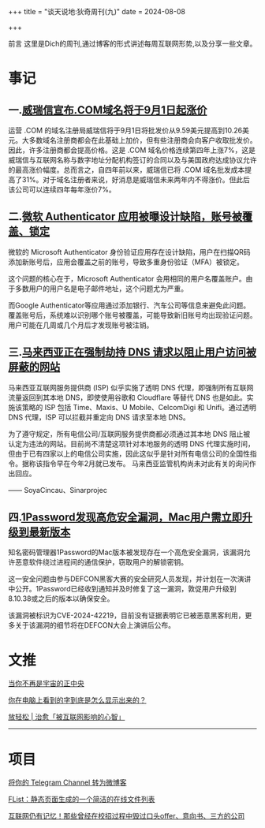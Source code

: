 +++
title = "谈天说地:狄奇周刊(九)"
date = 2024-08-08


+++

前言 这里是Dich的周刊,通过博客的形式讲述每周互联网形势,以及分享一些文章。

<!-- more -->
# **事记**

## **一.[威瑞信宣布.COM域名将于9月1日起涨价](https://t.me/xhqcankao/12469)**

运营 .COM 的域名注册局威瑞信将于9月1日将批发价从9.59美元提高到10.26美元。大多数域名注册商都会在此基础上加价，但有些注册商会向客户收取批发价。因此，许多注册商都会提高价格。这是 .COM 域名价格连续第四年上涨7%，这是威瑞信与互联网名称与数字地址分配机构签订的合同以及与美国政府达成协议允许的最高涨价幅度。总而言之，自四年前以来，威瑞信已将 .COM 域名批发成本提高了31%。对于域名注册者来说，好消息是威瑞信未来两年内不得涨价。但此后该公司可以连续四年每年涨价7%。


## **二.[微软 Authenticator 应用被曝设计缺陷，账号被覆盖、锁定](https://www.csoonline.com/article/3480918/design-flaw-has-microsoft-authenticator-overwriting-mfa-accounts-locking-users-out.html)**

微软的 Microsoft Authenticator 身份验证应用存在设计缺陷，用户在扫描QR码添加新账号后，应用会覆盖之前的账号，导致多重身份验证（MFA）被锁定。

这个问题的核心在于，Microsoft Authenticator 会用相同的用户名覆盖账户。由于多数用户的用户名是电子邮件地址，这个问题尤为严重。

而Google Authenticator等应用通过添加银行、汽车公司等信息来避免此问题。覆盖账号后，系统难以识别哪个账号被覆盖，可能导致新旧账号均出现验证问题。用户可能在几周或几个月后才发现账号被注销。


## **三.[马来西亚正在强制劫持 DNS 请求以阻止用户访问被屏蔽的网站](https://t.me/xhqcankao/12531)**

马来西亚互联网服务提供商 (ISP) 似乎实施了透明 DNS 代理，即强制所有互联网流量返回到其本地 DNS，即使使用谷歌和 Cloudflare 等替代 DNS 也是如此。实施该策略的 ISP 包括 Time、Maxis、U Mobile、CelcomDigi 和 Unifi。通过透明 DNS 代理，ISP 可以拦截并重定向 DNS 请求至本地 DNS。

为了遵守规定，所有电信公司/互联网服务提供商都必须通过其本地 DNS 阻止被认定为违法的网站。目前尚不清楚这项针对本地服务的透明 DNS 代理实施时间，但由于已有四家以上的电信公司实施，因此这似乎是针对所有电信公司的全国性指令。据称该指令早在今年2月就已发布。 马来西亚监管机构尚未对此有关的询问作出回应。

—— SoyaCincau、Sinarprojec

## **四.[1Password发现高危安全漏洞，Mac用户需立即升级到最新版本](https://www.landiannews.com/archives/105295.html)**

知名密码管理器1Password的Mac版本被发现存在一个高危安全漏洞，该漏洞允许恶意软件绕过进程间的通信保护，窃取用户的解锁密钥。

这一安全问题由参与DEFCON黑客大赛的安全研究人员发现，并计划在一次演讲中公开。1Password已经收到通知并及时修复了这一漏洞，敦促用户升级到8.10.38或之后的版本以确保安全。

该漏洞被标识为CVE-2024-42219，目前没有证据表明它已被恶意黑客利用，更多关于该漏洞的细节将在DEFCON大会上演讲后公布。



# **文推**

[当你不再是宇宙的正中央](https://www.velasx.com/am/6237)

[你在电脑上看到的字到底是怎么显示出来的？](https://ssshooter.com/font-and-charcode/)

[放轻松 | 治愈「被互联网影响的心智」](https://sspai.com/post/85420)



---

# **项目**

[将你的 Telegram Channel 转为微博客](https://github.com/ccbikai/BroadcastChannel)

[FList：静态页面生成的一个简洁的在线文件列表](https://github.com/jianjianai/FList)

[互联网仍有记忆！那些曾经在校招过程中毁过口头offer、意向书、三方的公司](https://github.com/forthespada/CampusShame)